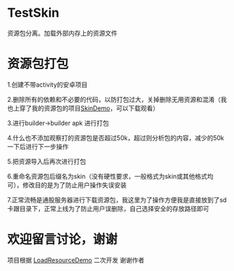 # TestSkin
资源包分离。加载外部内存上的资源文件
# 资源包打包
 1.创建不带activity的安卓项目
 
 2.删除所有的依赖和不必要的代码，以防打包过大，关掉删除无用资源和混淆（我也上穿了我的资源包的项目[SkinDemo](https://github.com/houkhan/SkinDemo)，可以下载观看）
 
 3.进行builder->builder apk 进行打包
 
 4.什么也不添加观察打的资源包是否超过50k，超过则分析包的内容，减少的50k一下后进行下一步操作
 
 5.把资源导入后再次进行打包
 
 6.重命名资源包后缀名为skin（没有硬性要求，一般格式为skin或其他格式均可），修改目的是为了防止用户操作失误安装
 
 7.正常流畅是通股服务器进行下载资源包，我这里为了操作方便我是直接放到了sd卡跟目录下，正常上线为了防止用户误删除，自己选择安全的存放路径即可
 
# 欢迎留言讨论，谢谢
项目根据 [LoadResourceDemo](https://github.com/LonelyPluto/LoadResourceDemo) 二次开发 谢谢作者
